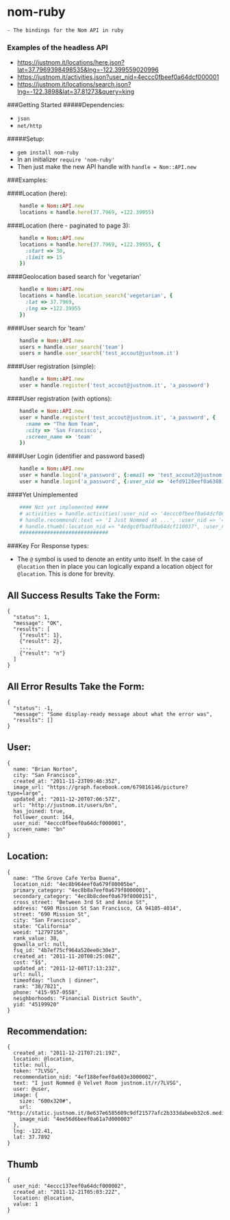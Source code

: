 # nom-ruby
    - The bindings for the Nom API in ruby

### Examples of the headless API
- https://justnom.it/locations/here.json?lat=37.7969398498535&lng=-122.399559020996
- https://justnom.it/activities.json?user_nid=4eccc0fbeef0a64dcf000001
- https://justnom.it/locations/search.json?lng=-122.3898&lat=37.81273&query=king

###Getting Started
#####Dependencies:
- `json`
- `net/http`

#####Setup:
- `gem install nom-ruby`
- In an initializer `require 'nom-ruby'`
- Then just make the new API handle with `handle = Nom::API.new`

###Examples:

####Location (here):
``` ruby
    handle = Nom::API.new
    locations = handle.here(37.7969, -122.39955)
```

####Location (here - paginated to page 3):
``` ruby
    handle = Nom::API.new
    locations = handle.here(37.7969, -122.39955, {
      :start => 30,
      :limit => 15
    })
```

####Geolocation based search for 'vegetarian'
``` ruby
    handle = Nom::API.new
    locations = handle.location_search('vegetarian', {
      :lat => 37.7969,
      :lng => -122.39955
    })
```

####User search for 'team'
``` ruby
    handle = Nom::API.new
    users = handle.user_search('team')
    users = handle.user_search('test_accout@justnom.it')
```

####User registration (simple):
``` ruby
    handle = Nom::API.new
    user = handle.register('test_accout@justnom.it', 'a_password')
```

####User registration (with options):
``` ruby
    handle = Nom::API.new
    user = handle.register('test_accout@justnom.it', 'a_password', {
      :name => "The Nom Team",
      :city => 'San Francisco',
      :screen_name => 'team'
    })
```

####User Login (identifier and password based)
``` ruby
    handle = Nom::API.new
    user = handle.login('a_password', {:email => 'test_accout2@justnom.it'})
    user = handle.login('a_password', {:user_nid => '4efd9128eef0a63881000001'}) ## same user a above
```

####Yet Unimplemented
``` ruby
    #### Not yet implemented ####
    # activities = handle.activities(:user_nid => '4eccc0fbeef0a64dcf000001')
    # handle.recommend(:text => 'I Just Nommed at ...', :user_nid => '4eccc0fbeef0a64dcf000001', :auth_token => '2af...fad3y')
    # handle.thumb(:location_nid => "4edgc0fbadf0a64dcf110037", :user_nid => '4eccc0fbeef0a64dcf000001', :auth_token => '2af...fad3y')
    #############################
```

###Key For Response types:
- The `@` symbol is used to denote an entity unto itself. In the case of `@location` then in place you can logically expand a location object for `@location`. This is done for brevity.

## All Success Results Take the Form:
    {
      "status": 1,
      "message": "OK",
      "results": [
        {"result": 1},
        {"result": 2},
        ...,
        {"result": "n"}
      ]
    }

## All Error Results Take the Form:
    {
      "status": -1,
      "message": "Some display-ready message about what the error was",
      "results": []
    }

## User:
    {
      name: "Brian Norton",
      city: "San Francisco",
      created_at: "2011-11-23T09:46:35Z",
      image_url: "https://graph.facebook.com/679816146/picture?type=large",
      updated_at: "2011-12-20T07:06:57Z",
      url: "http://justnom.it/users/bn",
      has_joined: true,
      follower_count: 164,
      user_nid: "4eccc0fbeef0a64dcf000001",
      screen_name: "bn"
    }
   
## Location:
    {
      name: "The Grove Cafe Yerba Buena",
      location_nid: "4ec8b964eef0a679f80005be",
      primary_category: "4ec8b8a7eef0a679f8000001",
      secondary_category: "4ec8b8cdeef0a679f8000151",
      cross_street: "Between 3rd St and Annie St",
      address: "690 Mission St San Francisco, CA 94105-4014",
      street: "690 Mission St",
      city: "San Francisco",
      state: "California"
      woeid: "12797156",
      rank_value: 38,
      gowalla_url: null,
      fsq_id: "4b7ef75cf964a520ee0c30e3",
      created_at: "2011-11-20T08:25:08Z",
      cost: "$$",
      updated_at: "2011-12-08T17:13:23Z",
      url: null,
      timeofday: "lunch | dinner",
      rank: "38/7821",
      phone: "415-957-0558",
      neighborhoods: "Financial District South",
      yid: "45199920"
    }
   
## Recommendation:
    {
      created_at: "2011-12-21T07:21:19Z",
      location: @location,
      title: null,
      token: "7LVSG",
      recommendation_nid: "4ef188efeef0a603e3000002",
      text: "I just Nommed @ Velvet Room justnom.it/r/7LVSG",
      user: @user,
      image: {
        size: "600x320#",
        url: "http://static.justnom.it/8e637e6585609c9df21577afc2b333dabeeb32c6.medium.png",
        image_nid: "4ee56d6beef0a61a7d000003"
      },
      lng: -122.41,
      lat: 37.7892
    }
  
## Thumb
    {
      user_nid: "4eccc137eef0a64dcf000002",
      created_at: "2011-12-21T05:03:22Z",
      location: @location,
      value: 1
    }
